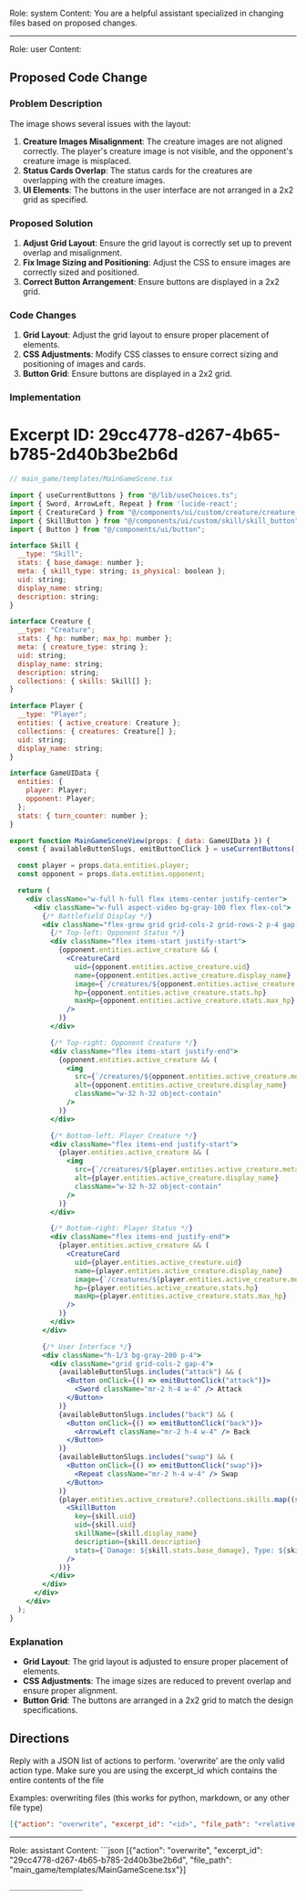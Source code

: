 Role: system
Content: You are a helpful assistant specialized in changing files based on proposed changes.
__________________
Role: user
Content: 
## Proposed Code Change
### Problem Description

The image shows several issues with the layout:

1. **Creature Images Misalignment**: The creature images are not aligned correctly. The player's creature image is not visible, and the opponent's creature image is misplaced.
2. **Status Cards Overlap**: The status cards for the creatures are overlapping with the creature images.
3. **UI Elements**: The buttons in the user interface are not arranged in a 2x2 grid as specified.

### Proposed Solution

1. **Adjust Grid Layout**: Ensure the grid layout is correctly set up to prevent overlap and misalignment.
2. **Fix Image Sizing and Positioning**: Adjust the CSS to ensure images are correctly sized and positioned.
3. **Correct Button Arrangement**: Ensure buttons are displayed in a 2x2 grid.

### Code Changes

1. **Grid Layout**: Adjust the grid layout to ensure proper placement of elements.
2. **CSS Adjustments**: Modify CSS classes to ensure correct sizing and positioning of images and cards.
3. **Button Grid**: Ensure buttons are displayed in a 2x2 grid.

### Implementation

# Excerpt ID: 29cc4778-d267-4b65-b785-2d40b3be2b6d
```jsx
// main_game/templates/MainGameScene.tsx

import { useCurrentButtons } from "@/lib/useChoices.ts";
import { Sword, ArrowLeft, Repeat } from 'lucide-react';
import { CreatureCard } from "@/components/ui/custom/creature/creature_card";
import { SkillButton } from "@/components/ui/custom/skill/skill_button";
import { Button } from "@/components/ui/button";

interface Skill {
  __type: "Skill";
  stats: { base_damage: number };
  meta: { skill_type: string; is_physical: boolean };
  uid: string;
  display_name: string;
  description: string;
}

interface Creature {
  __type: "Creature";
  stats: { hp: number; max_hp: number };
  meta: { creature_type: string };
  uid: string;
  display_name: string;
  description: string;
  collections: { skills: Skill[] };
}

interface Player {
  __type: "Player";
  entities: { active_creature: Creature };
  collections: { creatures: Creature[] };
  uid: string;
  display_name: string;
}

interface GameUIData {
  entities: {
    player: Player;
    opponent: Player;
  };
  stats: { turn_counter: number };
}

export function MainGameSceneView(props: { data: GameUIData }) {
  const { availableButtonSlugs, emitButtonClick } = useCurrentButtons();

  const player = props.data.entities.player;
  const opponent = props.data.entities.opponent;

  return (
    <div className="w-full h-full flex items-center justify-center">
      <div className="w-full aspect-video bg-gray-100 flex flex-col">
        {/* Battlefield Display */}
        <div className="flex-grow grid grid-cols-2 grid-rows-2 p-4 gap-4">
          {/* Top-left: Opponent Status */}
          <div className="flex items-start justify-start">
            {opponent.entities.active_creature && (
              <CreatureCard
                uid={opponent.entities.active_creature.uid}
                name={opponent.entities.active_creature.display_name}
                image={`/creatures/${opponent.entities.active_creature.meta.creature_type}.png`}
                hp={opponent.entities.active_creature.stats.hp}
                maxHp={opponent.entities.active_creature.stats.max_hp}
              />
            )}
          </div>

          {/* Top-right: Opponent Creature */}
          <div className="flex items-start justify-end">
            {opponent.entities.active_creature && (
              <img
                src={`/creatures/${opponent.entities.active_creature.meta.creature_type}_front.png`}
                alt={opponent.entities.active_creature.display_name}
                className="w-32 h-32 object-contain"
              />
            )}
          </div>

          {/* Bottom-left: Player Creature */}
          <div className="flex items-end justify-start">
            {player.entities.active_creature && (
              <img
                src={`/creatures/${player.entities.active_creature.meta.creature_type}_back.png`}
                alt={player.entities.active_creature.display_name}
                className="w-32 h-32 object-contain"
              />
            )}
          </div>

          {/* Bottom-right: Player Status */}
          <div className="flex items-end justify-end">
            {player.entities.active_creature && (
              <CreatureCard
                uid={player.entities.active_creature.uid}
                name={player.entities.active_creature.display_name}
                image={`/creatures/${player.entities.active_creature.meta.creature_type}.png`}
                hp={player.entities.active_creature.stats.hp}
                maxHp={player.entities.active_creature.stats.max_hp}
              />
            )}
          </div>
        </div>

        {/* User Interface */}
        <div className="h-1/3 bg-gray-200 p-4">
          <div className="grid grid-cols-2 gap-4">
            {availableButtonSlugs.includes("attack") && (
              <Button onClick={() => emitButtonClick("attack")}>
                <Sword className="mr-2 h-4 w-4" /> Attack
              </Button>
            )}
            {availableButtonSlugs.includes("back") && (
              <Button onClick={() => emitButtonClick("back")}>
                <ArrowLeft className="mr-2 h-4 w-4" /> Back
              </Button>
            )}
            {availableButtonSlugs.includes("swap") && (
              <Button onClick={() => emitButtonClick("swap")}>
                <Repeat className="mr-2 h-4 w-4" /> Swap
              </Button>
            )}
            {player.entities.active_creature?.collections.skills.map((skill) => (
              <SkillButton
                key={skill.uid}
                uid={skill.uid}
                skillName={skill.display_name}
                description={skill.description}
                stats={`Damage: ${skill.stats.base_damage}, Type: ${skill.meta.skill_type}`}
              />
            ))}
          </div>
        </div>
      </div>
    </div>
  );
}
```

### Explanation

- **Grid Layout**: The grid layout is adjusted to ensure proper placement of elements.
- **CSS Adjustments**: The image sizes are reduced to prevent overlap and ensure proper alignment.
- **Button Grid**: The buttons are arranged in a 2x2 grid to match the design specifications.

## Directions
Reply with a JSON list of actions to perform. 'overwrite' are the only valid action type. 
Make sure you are using the excerpt_id which contains the entire contents of the file

Examples:
overwriting files (this works for python, markdown, or any other file type)
```json output_example1
[{"action": "overwrite", "excerpt_id": "<id>", "file_path": "<relative file path>"}]
```

__________________
Role: assistant
Content: ```json
[{"action": "overwrite", "excerpt_id": "29cc4778-d267-4b65-b785-2d40b3be2b6d", "file_path": "main_game/templates/MainGameScene.tsx"}]
```
__________________

